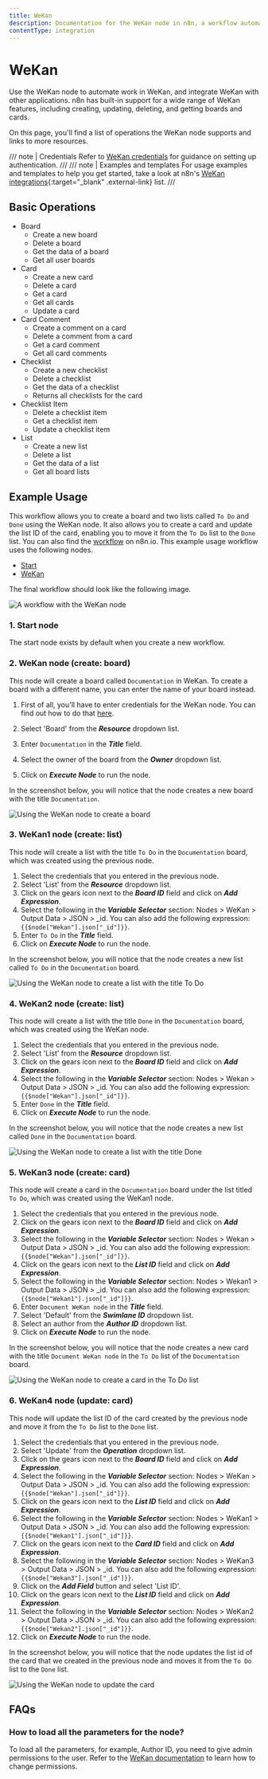 ```yaml
---
title: WeKan
description: Documentation for the WeKan node in n8n, a workflow automation platform. Includes details of operations and configuration, and links to examples and credentials information.
contentType: integration
---
```


# WeKan

Use the WeKan node to automate work in WeKan, and integrate WeKan with other applications. n8n has built-in support for a wide range of WeKan features, including creating, updating, deleting, and getting boards and cards. 

On this page, you'll find a list of operations the WeKan node supports and links to more resources.

/// note | Credentials
Refer to [WeKan credentials](/integrations/builtin/credentials/wekan/) for guidance on setting up authentication. 
///
/// note | Examples and templates
For usage examples and templates to help you get started, take a look at n8n's [WeKan integrations](https://n8n.io/integrations/wekan/){:target="_blank" .external-link} list.
///

## Basic Operations

* Board
    * Create a new board
    * Delete a board
    * Get the data of a board
    * Get all user boards
* Card
    * Create a new card
    * Delete a card
    * Get a card
    * Get all cards
    * Update a card
* Card Comment
    * Create a comment on a card
    * Delete a comment from a card
    * Get a card comment
    * Get all card comments
* Checklist
    * Create a new checklist
    * Delete a checklist
    * Get the data of a checklist
    * Returns all checklists for the card
* Checklist Item
    * Delete a checklist item
    * Get a checklist item
    * Update a checklist item
* List
    * Create a new list
    * Delete a list
    * Get the data of a list
    * Get all board lists

## Example Usage

This workflow allows you to create a board and two lists called `To Do` and `Done` using the WeKan node. It also allows you to create a card and update the list ID of the card, enabling you to move it from the `To Do` list to the `Done` list. You can also find the [workflow](https://n8n.io/workflows/728) on n8n.io. This example usage workflow uses the following nodes.
- [Start](/integrations/builtin/core-nodes/n8n-nodes-base.start/)
- [WeKan]()

The final workflow should look like the following image.

![A workflow with the WeKan node](/_images/integrations/builtin/app-nodes/wekan/workflow.png)


### 1. Start node

The start node exists by default when you create a new workflow.


### 2. WeKan node (create: board)

This node will create a board called `Documentation` in WeKan. To create a board with a different name, you can enter the name of your board instead.

1. First of all, you'll have to enter credentials for the WeKan node. You can find out how to do that [here](/integrations/builtin/credentials/wekan/).

2. Select 'Board' from the ***Resource*** dropdown list.
3. Enter `Documentation` in the ***Title*** field.
4. Select the owner of the board from the ***Owner*** dropdown list.
5. Click on ***Execute Node*** to run the node.

In the screenshot below, you will notice that the node creates a new board with the title `Documentation`.


![Using the WeKan node to create a board](/_images/integrations/builtin/app-nodes/wekan/wekan_node.png)


### 3. WeKan1 node (create: list)

This node will create a list with the title `To Do` in the `Documentation` board, which was created using the previous node.

1. Select the credentials that you entered in the previous node.
2. Select 'List' from the ***Resource*** dropdown list.
3. Click on the gears icon next to the ***Board ID*** field and click on ***Add Expression***.
4. Select the following in the ***Variable Selector*** section: Nodes > WeKan > Output Data > JSON > _id. You can also add the following expression: `{{$node["Wekan"].json["_id"]}}`.
5. Enter `To Do` in the ***Title*** field.
6. Click on ***Execute Node*** to run the node.

In the screenshot below, you will notice that the node creates a new list called `To Do` in the `Documentation` board.


![Using the WeKan node to create a list with the title To Do](/_images/integrations/builtin/app-nodes/wekan/wekan1_node.png)


### 4. WeKan2 node (create: list)

This node will create a list with the title `Done` in the `Documentation` board, which was created using the WeKan node.

1. Select the credentials that you entered in the previous node.
2. Select 'List' from the ***Resource*** dropdown list.
3. Click on the gears icon next to the ***Board ID*** field and click on ***Add Expression***.
4. Select the following in the ***Variable Selector*** section: Nodes > Wekan > Output Data > JSON > _id. You can also add the following expression: `{{$node["Wekan"].json["_id"]}}`.
5. Enter `Done` in the ***Title*** field.
6. Click on ***Execute Node*** to run the node.

In the screenshot below, you will notice that the node creates a new list called `Done` in the `Documentation` board.


![Using the WeKan node to create a list with the title Done](/_images/integrations/builtin/app-nodes/wekan/wekan2_node.png)


### 5. WeKan3 node (create: card)

This node will create a card in the `Documentation` board under the list titled `To Do`, which was created using the WeKan1 node.

1. Select the credentials that you entered in the previous node.
2. Click on the gears icon next to the ***Board ID*** field and click on ***Add Expression***.
3. Select the following in the ***Variable Selector*** section: Nodes > Wekan > Output Data > JSON > _id. You can also add the following expression: `{{$node["Wekan"].json["_id"]}}`.
4. Click on the gears icon next to the ***List ID*** field and click on ***Add Expression***.
5. Select the following in the ***Variable Selector*** section: Nodes > Wekan1 > Output Data > JSON > _id. You can also add the following expression: `{{$node["Wekan1"].json["_id"]}}`.
6. Enter `Document WeKan node` in the ***Title*** field.
7. Select 'Default' from the ***Swimlane ID*** dropdown list.
8. Select an author from the ***Author ID*** dropdown list.
9. Click on ***Execute Node*** to run the node.

In the screenshot below, you will notice that the node creates a new card with the title `Document WeKan node` in the `To Do` list of the `Documentation` board.


![Using the WeKan node to create a card in the To Do list](/_images/integrations/builtin/app-nodes/wekan/wekan3_node.png)


### 6. WeKan4 node (update: card)

This node will update the list ID of the card created by the previous node and move it from the `To Do` list to the `Done` list.

1. Select the credentials that you entered in the previous node.
2. Select 'Update' from the ***Operation*** dropdown list.
3. Click on the gears icon next to the ***Board ID*** field and click on ***Add Expression***.
4. Select the following in the ***Variable Selector*** section: Nodes > WeKan > Output Data > JSON > _id. You can also add the following expression: `{{$node["Wekan"].json["_id"]}}`.
5. Click on the gears icon next to the ***List ID*** field and click on ***Add Expression***.
6. Select the following in the ***Variable Selector*** section: Nodes > WeKan1 > Output Data > JSON > _id. You can also add the following expression: `{{$node["Wekan1"].json["_id"]}}`.
7. Click on the gears icon next to the ***Card ID*** field and click on ***Add Expression***.
8. Select the following in the ***Variable Selector*** section: Nodes > WeKan3 > Output Data > JSON > _id. You can also add the following expression: `{{$node["Wekan3"].json["_id"]}}`.
9. Click on the ***Add Field*** button and select 'List ID'.
10. Click on the gears icon next to the ***List ID*** field and click on ***Add Expression***.
11. Select the following in the ***Variable Selector*** section: Nodes > WeKan2 > Output Data > JSON > _id. You can also add the following expression: `{{$node["Wekan2"].json["_id"]}}`.
12. Click on ***Execute Node*** to run the node.

In the screenshot below, you will notice that the node updates the list id of the card that we created in the previous node and moves it from the `To Do` list to the `Done` list.


![Using the WeKan node to update the card](/_images/integrations/builtin/app-nodes/wekan/wekan4_node.png)


## FAQs

### How to load all the parameters for the node?

To load all the parameters, for example, Author ID, you need to give admin permissions to the user. Refer to the [WeKan documentation](https://github.com/wekan/wekan/wiki/Features#members-click-member-initials-or-avatar--permissions-adminnormalcomment-only) to learn how to change permissions.

